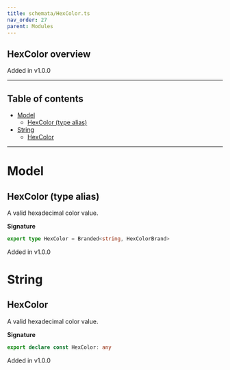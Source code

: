 ```yaml
---
title: schemata/HexColor.ts
nav_order: 27
parent: Modules
---
```


## HexColor overview

Added in v1.0.0

---

<h2 class="text-delta">Table of contents</h2>

- [Model](#model)
  - [HexColor (type alias)](#hexcolor-type-alias)
- [String](#string)
  - [HexColor](#hexcolor)

---

# Model

## HexColor (type alias)

A valid hexadecimal color value.

**Signature**

```ts
export type HexColor = Branded<string, HexColorBrand>
```

Added in v1.0.0

# String

## HexColor

A valid hexadecimal color value.

**Signature**

```ts
export declare const HexColor: any
```

Added in v1.0.0
